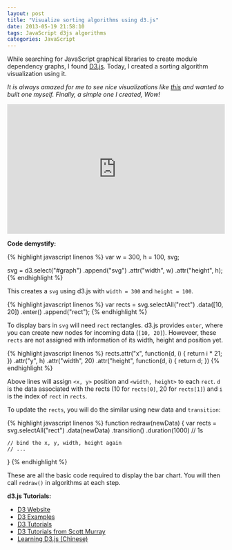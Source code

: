 ```yaml
---
layout: post
title: "Visualize sorting algorithms using d3.js"
date: 2013-05-19 21:58:10
tags: JavaScript d3js algorithms
categories: JavaScript
---
```


While searching for JavaScript graphical libraries to create module dependency graphs, I found [D3.js](http://d3js.org/). Today, I created a sorting algorithm visualization using it.

*It is always amazed for me to see nice visualizations like [this](http://www.sorting-algorithms.com/) and wanted to built one myself. Finally, a simple one I created, Wow!*

<iframe width="100%" height="300" src="http://jsfiddle.net/mifeng/W7K7F/embedded/result,js/" allowfullscreen="allowfullscreen" frameborder="0">demo</iframe>

**Code demystify:**

{% highlight javascript linenos %}
var w = 300, h = 100, svg;

svg = d3.select("#graph")
        .append("svg")
        .attr("width", w)
        .attr("height", h);
{% endhighlight %}

This creates a `svg` using d3.js with `width = 300` and `height = 100`.

{% highlight javascript linenos %}
var rects = svg.selectAll("rect")
                .data([10, 20])
                .enter()
                .append("rect");
{% endhighlight %}

To display bars in `svg` will need `rect` rectangles. d3.js provides `enter`, where you can create new nodes for incoming data (`[10, 20]`). Howeveer, these `rects` are not assigned with information of its width, height and position yet.

{% highlight javascript linenos %}
rects.attr("x", function(d, i) { return i * 21; })
    .attr("y", h)
    .attr("width", 20)
    .attr("height", function(d, i) { return d; })
{% endhighlight %}

Above lines will assign `<x, y>` position and `<width, height>` to each `rect`. `d` is the data associated with the rects (10 for `rects[0]`, 20 for `rects[1]`) and `i` is the index of `rect` in `rects`.

To update the `rects`, you will do the similar using new data and `transition`:

{% highlight javascript linenos %}
function redraw(newData) {
    var rects = svg.selectAll("rect")
                    .data(newData)
                    .transition()
                    .duration(1000) // 1s

    // bind the x, y, width, height again
    // ...
}
{% endhighlight %}

These are all the basic code required to display the bar chart. You will then call `redraw()` in algorithms at each step.

**d3.js Tutorials:**

* [D3 Website](http://d3js.org/)
* [D3 Examples](https://github.com/mbostock/d3/wiki/Gallery)
* [D3 Tutorials](https://github.com/mbostock/d3/wiki/Tutorials)
* [D3 Tutorials from Scott Murray](http://alignedleft.com/tutorials/)
* [Learning D3.js (Chinese)](http://www.civn.cn/p/tag/learning_d3)
